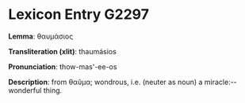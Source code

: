 # Lexicon Entry G2297

**Lemma**: θαυμάσιος

**Transliteration (xlit)**: thaumásios

**Pronunciation**: thow-mas'-ee-os

**Description**:
from θαῦμα; wondrous, i.e. (neuter as noun) a miracle:--wonderful thing.
